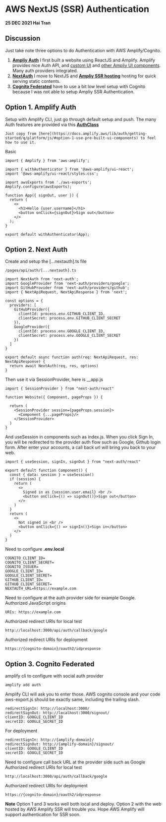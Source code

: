 # AWS NextJS (SSR) Authentication 
**25 DEC 2021 Hai Tran**

## Discussion
Just take note three options to do Authentication with AWS Amplify/Cognito. 
1. [**Ampliy Auth**](https://docs.amplify.aws/lib/auth/getting-started/q/platform/js/) I first built a website using ReactJS and Amplify. Amplify provides nice Auth API, and [custom UI](https://aws.amazon.com/blogs/mobile/amplify-uis-new-authenticator-component-makes-it-easy-to-add-customizable-login-pages-to-your-react-angular-or-vue-app/) and [other Ampliy UI components](https://ui.docs.amplify.aws/). Many auth providers integrated. 
2. [**NextAuth**](https://next-auth.js.org/) I move to NextJS and [**Ampliy SSR hosting**](https://aws.amazon.com/blogs/mobile/host-a-next-js-ssr-app-with-real-time-data-on-aws-amplify/) hosting for quick serving static contents.
3. [**Cognito Federated**](https://docs.amplify.aws/lib/auth/advanced/q/platform/js/) have to use a bit low level setup with Cognito because I was not able to setup Ampliy SSR Authentication.
## Option 1. Amplify Auth 
Setup with Amplify CLI, just go through default setup and push. The many Auth features are provided via this [**AuthClass**](https://aws-amplify.github.io/amplify-js/api/classes/authclass.html) 
```
Just copy from [here](https://docs.amplify.aws/lib/auth/getting-started/q/platform/js/#option-1-use-pre-built-ui-components) to feel how to use it. 
```
Basic
```
import { Amplify } from 'aws-amplify';

import { withAuthenticator } from '@aws-amplify/ui-react';
import '@aws-amplify/ui-react/styles.css';

import awsExports from './aws-exports';
Amplify.configure(awsExports);

function App({ signOut, user }) {
  return (
    <>
      <h1>Hello {user.username}</h1>
      <button onClick={signOut}>Sign out</button>
    </>
  );
}

export default withAuthenticator(App);
```

## Option 2. Next Auth
Create and setup the [...nextauth].ts file 
```
/pages/api/auth/[...nextauth].ts 
```
```
import NextAuth from 'next-auth'; 
import GoogleProvider from 'next-auth/providers/google'; 
import GitHubProvider from 'next-auth/providers/github';
import { NextApiRequest, NextApiResponse } from 'next'; 

const options = {
  providers: [
    GitHubProvider({
      clientId: process.env.GITHUB_CLIENT_ID, 
      clientSecret: process.env.GITHUB_CLIENT_SECRET
    }),
    GoogleProvider({
      clientId: process.env.GOOGLE_CLIENT_ID, 
      clientSecret: process.env.GOOGLE_CLIENT_SECRET
    })
  ] 
}

export default async function auth(req: NextApiRequest, res: NextApiResponse) {
  return await NextAuth(req, res, options)
}
```
Then use it via SessionProvider, here is __app.js
```
import { SessionProvider } from "next-auth/react"

function Website({ Component, pageProps }) {

  return (
    <SessionProvider session={pageProps.session}>
      <Component {...pageProps}/>
    </SessionProvider>
  )
}

```
And useSession in components such as index.js. When you click Sign In, you will be redirected to 
the provider auth flow such as Google, Github login form. After enter your accounts, a call back url 
will bring you back to your web. 
```
import { useSession, signIn, signOut } from "next-auth/react"

export default function Component() {
  const { data: session } = useSession()
  if (session) {
    return (
      <>
        Signed in as {session.user.email} <br />
        <button onClick={() => signOut()}>Sign out</button>
      </>
    )
  }
  return (
    <>
      Not signed in <br />
      <button onClick={() => signIn()}>Sign in</button>
    </>
  )
}
```
Need to configure **.env.local**
```
COGNITO_CLIENT_ID=
COGNITO_CLIENT_SECRET=
COGNITO_ISSUER=
GOOGLE_CLIENT_ID=
GOOGLE_CLIENT_SECRET=
GITHUB_CLIENT_ID=
GITHUB_CLIENT_SECRET=
NEXTAUTH_URL=https://example.com

```
Need to configure at the auth provider side for example Google.  
Authorized JavaScript origins

```
URIs: https://example.com 

```
Authorized redirect URIs for local test 
```
http://localhost:3000/api/auth/callback/google
```
Authorized redirect URIs for deployment 
```
https://{cognito-domain}/oauth2/idpresponse
```

## Option 3. Cognito Federated 
amplify cli to configure with social auth provider 
```
amplify add auth 
```
Amplify CLI will ask you to enter those. AWS cognito console and your code aws-export.js should be exactly same, including the trailing slash.
```
redirectSignIn: http://localhost:3000/
redirectSignOut: http://localhost:3000/signout/ 
clientID: GOOGLE_CLIENT_ID
secretID: GOOGLE_SECRET_ID
```
For deployment 
```
redirectSignIn: http://{amplify-domain}/
redirectSignOut: http://{amplify-domain}/signout/ 
clientID: GOOGLE_CLIENT_ID
secretID: GOOGLE_SECRET_ID
```
Need to configure call back URL at the provider side such as Google 
Authorized redirect URIs for local test 
```
http://localhost:3000/api/auth/callback/google
```
Authorized redirect URIs for deployment 
```
https://{cognito-domain}/oauth2/idpresponse
```
**Note**
Option 1 and 3 works well both local and deploy. Option 2 with the web hosted by  AWS Amplify SSR will trouble you. Hope AWS Amplify will support authentication for SSR soon. 